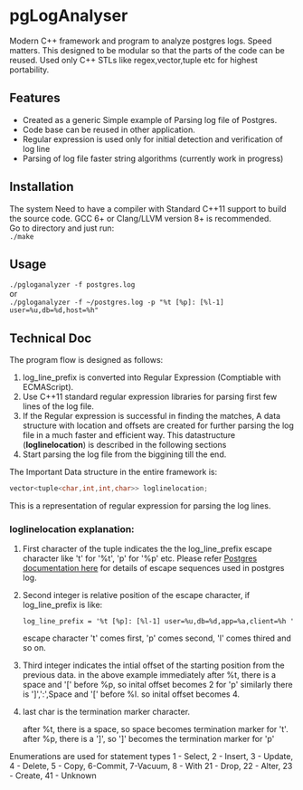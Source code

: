 # pgLogAnalyser
Modern C++ framework and program to analyze postgres logs. Speed matters.
This designed to be modular so that the parts of the code can be reused.
Used only C++ STLs like regex,vector,tuple etc for highest portability.

## Features
* Created as a generic Simple example of Parsing log file of Postgres.
* Code base can be reused in other application.
* Regular expression is used only for initial detection and verification of log line
* Parsing of log file faster string algorithms (currently work in progress)

## Installation
The system Need to have a compiler with Standard C++11 support to build the source code. GCC 6+ or Clang/LLVM version 8+ is recommended.  
Go to directory and just run:  
```./make``` 

## Usage 
```./pgloganalyzer -f postgres.log```  
or  
```./pgloganalyzer -f ~/postgres.log -p "%t [%p]: [%l-1] user=%u,db=%d,host=%h"```


## Technical Doc
  
The program flow is designed as follows:
1. log_line_prefix is converted into Regular Expression (Comptiable with ECMAScript).
2. Use C++11 standard regular expression libraries for parsing first few lines of the log file.
3. If the Regular expression is successful in finding the matches, A data structure with location and offsets are created for further parsing the log file in a much faster and efficient way. This datastructure (**loglinelocation**) is described in the following sections
4. Start parsing the log file from the biggining till the end.

The Important Data structure in the entire framework is: 

```c++
vector<tuple<char,int,int,char>> loglinelocation;
```

This is a representation of regular expression for parsing the log lines.

### **loglinelocation** explanation:
1. First character of the tuple indicates the the log\_line\_prefix escape character like 't' for '%t', 'p' for '%p' etc.
     Please refer [Postgres documentation here](https://www.postgresql.org/docs/9.5/static/runtime-config-logging.html#GUC-LOG-LINE-PREFIX) for details of escape sequences used in postgres log.
2. Second integer is relative position of the escape character, if log\_line\_prefix is like:
       
   ```log_line_prefix = '%t [%p]: [%l-1] user=%u,db=%d,app=%a,client=%h '```
       
   escape character 't' comes first, 'p' comes second, 'l' comes thired and so on.
     
3. Third integer indicates the intial offset of the starting position from the previous data.
     in the above example immediately after %t, there is a space and '[' before %p, so inital offset becomes 2 for 'p'
     similarly there is ']',':',Space and '[' before %l. so inital offset becomes 4.

4. last char is the termination marker character.
     
     after %t, there is a space, so space becomes termination marker for 't'.
after %p, there is a ']', so ']' becomes the termination marker for 'p'

Enumerations are used for statement types
1 - Select, 2 - Insert, 3 - Update, 4 - Delete, 5 - Copy, 6-Commit, 7-Vacuum, 8 - With
21 - Drop, 22 - Alter, 23 - Create,
41 - Unknown 
